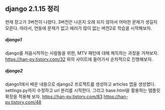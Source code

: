 ## django 2.1.15 정리
 현재 장고가 3버전이 나왔다. 3버전은 나온지 오래 되지 않아서 어떠한 문제가 생길지 모른다. 따라서, 연동에 문제가 없고 에러가 많이 없는 버전2로 학습을 시작해보자.


##### django1
django를 처음시작하는 사람들을 위한, MTV 패턴에 대해 체득하는 과정을 거쳐보자.
https://han-py.tistory.com/32
위의 사이트에 들어가서 순차적으로 진행해보자.

##### django2
 django1에서 배운 내용으로 django2 프로젝트를 생성하고 articles 앱을 생성했다. settings.py까지 수정하고 url 분리를 시작한다.
 그리고 base.html을 활용하는 탬플릿 확장을 적용해 보자.
https://han-py.tistory.com/83
 https://han-py.tistory.com/48